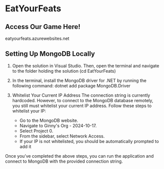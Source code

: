 # EatYourFeats

## Access Our Game Here!

eatyourfeats.azurewebsites.net

## Setting Up MongoDB Locally

1. Open the solution in Visual Studio. Then, open the terminal and navigate to the folder holding the solution (cd EatYourFeats)

2. In the terminal, install the MongoDB driver for .NET by running the following command: dotnet add package MongoDB.Driver

3. Whitelist Your Current IP Address
The connection string is currently hardcoded. However, to connect to the MongoDB database remotely, you still must whitelist your current IP address. Follow these steps to whitelist your IP:
    - Go to the MongoDB website.
    - Navigate to Ginny's Org - 2024-10-17.
    - Select Project 0.
    - From the sidebar, select Network Access.
    - If your IP is not whitelisted, you should be automatically prompted to add it

Once you’ve completed the above steps, you can run the application and connect to MongoDB with the provided connection string.
